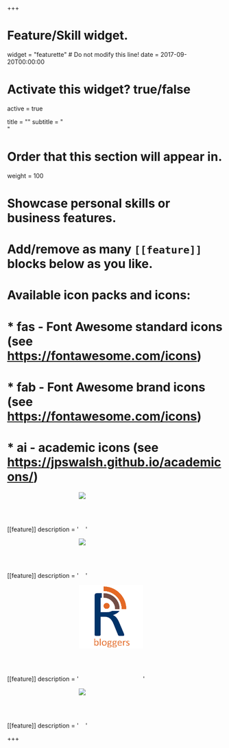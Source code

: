 +++
# Feature/Skill widget.
widget = "featurette"  # Do not modify this line!
date = 2017-09-20T00:00:00

# Activate this widget? true/false
active = true

title = ""
subtitle = "<br>"

# Order that this section will appear in.
weight = 100

# Showcase personal skills or business features.
# 
# Add/remove as many `[[feature]]` blocks below as you like.
# 
# Available icon packs and icons:
# * fas - Font Awesome standard icons (see https://fontawesome.com/icons)
# * fab - Font Awesome brand icons (see https://fontawesome.com/icons)
# * ai - academic icons (see https://jpswalsh.github.io/academicons/)

[[feature]]
  description = '<a href="http://lopen.linguistics.ntu.edu.tw" target="_blank" style="text-align:center"><img src="http://lopen.linguistics.ntu.edu.tw/assets/icon/logo.jpg" style="max-width: 150px; max-height: 150px; margin-bottom:15%; display: inline-block"></a>'

[[feature]]
  description = '<a href="https://rbloggers.github.io/" target="_blank" style="text-align:center"><img src="https://rbloggers.github.io/assets/images/logo/logo.png" style="max-width: 150px; max-height: 150px; margin-bottom:15%; display: inline-block"></a>'
  
[[feature]]
  description = '<a href="https://www.r-bloggers.com/" target="_blank" style="text-align:center"><img src="/assets/images/rbloggers.png" style="max-width: 150px; max-height: 150px; margin-bottom:15%; display: inline-block"></a>'

[[feature]]
  description = '<a href="https://collabin.netlify.com/info/about/" target="_blank" style="text-align:center"><img src="https://collabin.netlify.com/images/cabin-512.png" style="max-width: 150px; max-height: 150px; margin-bottom:15%; display: inline-block"></a>'
  

+++
